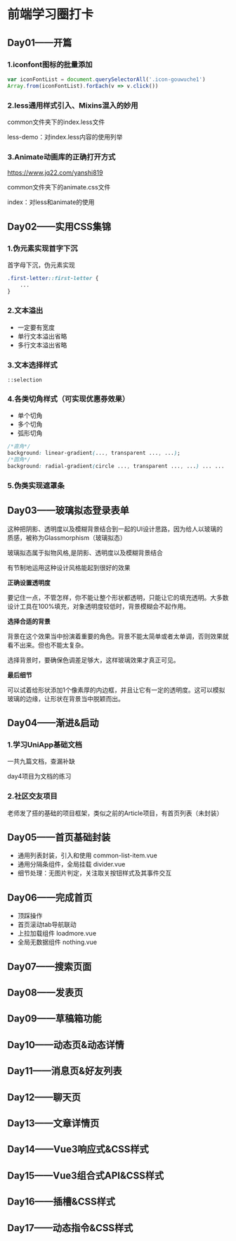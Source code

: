 # 前端学习圈打卡

## Day01——开篇

### 1.iconfont图标的批量添加

```js
var iconFontList = document.querySelectorAll('.icon-gouwuche1')
Array.from(iconFontList).forEach(v => v.click())
```

### 2.less通用样式引入、Mixins混入的妙用

common文件夹下的index.less文件

less-demo：对index.less内容的使用列举

### 3.Animate动画库的正确打开方式

https://www.jq22.com/yanshi819

common文件夹下的animate.css文件

index：对less和animate的使用

## Day02——实用CSS集锦

### 1.伪元素实现首字下沉

首字母下沉，伪元素实现

```css
.first-letter::first-letter {
    ...
}
```

### 2.文本溢出

- 一定要有宽度
- 单行文本溢出省略
- 多行文本溢出省略

### 3.文本选择样式

`::selection`

### 4.各类切角样式（可实现优惠券效果）

- 单个切角
- 多个切角
- 弧形切角

```css
/*直角*/
background: linear-gradient(..., transparent ..., ...);
/*圆角*/
background: radial-gradient(circle ..., transparent ..., ...) ... ...
```

### 5.伪类实现遮罩条

## Day03——玻璃拟态登录表单

这种把阴影、透明度以及模糊背景结合到一起的UI设计思路，因为给人以玻璃的质感，被称为Glassmorphism（玻璃拟态）

玻璃拟态属于拟物风格,是阴影、透明度以及模糊背景结合

有节制地运用这种设计风格能起到很好的效果

**正确设置透明度**

要记住一点，不管怎样，你不能让整个形状都透明，只能让它的填充透明。大多数设计工具在100%填充，对象透明度较低时，背景模糊会不起作用。

**选择合适的背景**

背景在这个效果当中扮演着重要的角色。背景不能太简单或者太单调，否则效果就看不出来。但也不能太复杂。

选择背景时，要确保色调差足够大，这样玻璃效果才真正可见。

**最后细节**

可以试着给形状添加1个像素厚的内边框，并且让它有一定的透明度。这可以模拟玻璃的边缘，让形状在背景当中脱颖而出。

## Day04——渐进&启动

### 1.学习UniApp基础文档

一共九篇文档，查漏补缺

day4项目为文档的练习

### 2.社区交友项目

老师发了搭的基础的项目框架，类似之前的Article项目，有首页列表（未封装）

## Day05——首页基础封装

- 通用列表封装，引入和使用 common-list-item.vue
- 通用分隔条组件，全局挂载 divider.vue
- 细节处理：无图片判定，关注取关按钮样式及其事件交互

## Day06——完成首页

- 顶踩操作
- 首页滚动tab导航联动
- 上拉加载组件 loadmore.vue
- 全局无数据组件 nothing.vue

## Day07——搜索页面

## Day08——发表页

## Day09——草稿箱功能

## Day10——动态页&动态详情

## Day11——消息页&好友列表

## Day12——聊天页

## Day13——文章详情页

## Day14——Vue3响应式&CSS样式

## Day15——Vue3组合式API&CSS样式

## Day16——插槽&CSS样式

## Day17——动态指令&CSS样式
